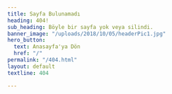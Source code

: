 ```yaml
---
title: Sayfa Bulunamadı
heading: 404!
sub_heading: Böyle bir sayfa yok veya silindi.
banner_image: "/uploads/2018/10/05/headerPic1.jpg"
hero_button:
  text: Anasayfa'ya Dön
  href: "/"
permalink: "/404.html"
layout: default
textline: 404

---
```

